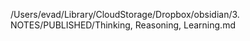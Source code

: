 /Users/evad/Library/CloudStorage/Dropbox/obsidian/3. NOTES/PUBLISHED/Thinking, Reasoning, Learning.md